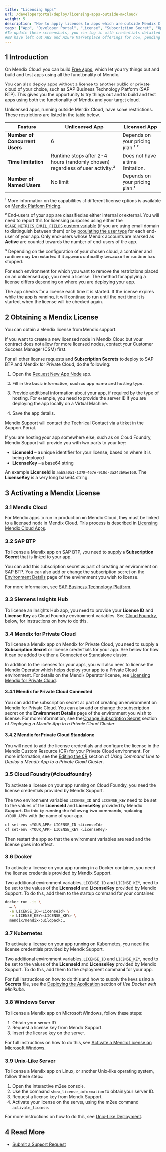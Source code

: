 ```yaml
---
title: "Licensing Apps"
url: /developerportal/deploy/licensing-apps-outside-mxcloud/
weight: 5
description: "How to apply licenses to apps which are outside Mendix Cloud"
tags: ["App", "Developer Portal", "License", "Subscription Secret", "Upgrade", "SAP", "MindSphere", "Insights Hub"]
#To update these screenshots, you can log in with credentials detailed in How to Update Screenshots Using Team Apps.
#NB have left out AWS and Azure Marketplace offerings for now, pending further research.
---
```


## 1 Introduction

On Mendix Cloud, you can build [Free Apps](/developerportal/deploy/mendix-cloud-deploy/#free-app), which let you try things out and build and test apps using all the functionality of Mendix.

You can also deploy apps without a license to another public or private cloud of your choice, such as SAP Business Technology Platform (SAP BTP). This gives you the opportunity to try things out and to build and test apps using both the functionality of Mendix and your target cloud.

Unlicensed apps, running outside Mendix Cloud, have some restrictions. These restrictions are listed in the table below.

| Feature | Unlicensed App | Licensed App |
| --- | --- | --- |
| **Number of Concurrent Users** | 6 | Depends on your pricing plan.¹ ² |
| **Time limitation** | Runtime stops after 2-4 hours (randomly chosen) regardless of user activity.³ | Does not have a time limitation. |
| **Number of Named Users** | No limit | Depends on your pricing plan.¹ |

¹ More information on the capabilities of different license options is available on [Mendix Platform Pricing](https://www.mendix.com/pricing).

² End-users of your app are classified as either internal or external. You will need to report this for licensing purposes using either the [`USAGE_METRICS_EMAIL_FIELDS` custom variable](/developerportal/deploy/environments-details/#custom-environment-variables) (if you are using email domain to distinguish between them) or by [populating the user type](/howto/monitoring-troubleshooting/populate-user-type/) for each end-user of your app. Only end-users whose Mendix accounts are marked as **Active** are counted towards the number of end-users of the app.

³ Depending on the configuration of your chosen cloud, a container and runtime may be restarted if it appears unhealthy because the runtime has stopped.

For each environment for which you want to remove the restrictions placed on an unlicensed app, you need a license. The method for applying a license differs depending on where you are deploying your app.

The app checks for a license each time it is started. If the license expires while the app is running, it will continue to run until the next time it is started, when the license will be checked again.

## 2 Obtaining a Mendix License

You can obtain a Mendix license from Mendix support. 

If you want to create a new licensed node in Mendix Cloud but your contract does not allow for more licensed nodes, contact your Customer Success Manager (CSM) first.

For all other license requests and **Subscription Secrets** to deploy to SAP BTP and Mendix for Private Cloud, do the following:

1. Open the [Request New App Node](https://newnode.mendix.com/) app.

2. Fill in the basic information, such as app name and hosting type.

3. Provide additional information about your app, if required by the type of hosting. For example, you need to provide the server ID if you are deploying the app locally on a Virtual Machine.

4. Save the app details.

Mendix Support will contact the Technical Contact via a ticket in the Support Portal.

If you are hosting your app somewhere else, such as on Cloud Foundry, Mendix Support will provide you with two parts to your key:

* **LicenseId** – a unique identifier for your license, based on where it is being deployed
* **LicenseKey** – a base64 string

An example **LicenseId** is `aab8a0a1-1370-467e-918d-3a243b0ae160`. The **LicenseKey** is a very long base64 string.

## 3 Activating a Mendix License

### 3.1 Mendix Cloud

For Mendix apps to run in production on Mendix Cloud, they must be linked to a licensed node in Mendix Cloud. This process is described in [Licensing Mendix Cloud Apps](/developerportal/deploy/licensing-apps/).

### 3.2 SAP BTP

To license a Mendix app on SAP BTP, you need to supply a **Subscription Secret** that is linked to your app.

You can add this subscription secret as part of creating an environment on SAP BTP. You can also add or change the subscription secret on the [Environment Details](/developerportal/deploy/environments-details/) page of the environment you wish to license.

For more information, see [SAP Business Technology Platform](/developerportal/deploy/sap-cloud-platform/).

### 3.3 Siemens Insights Hub

To license an Insights Hub app, you need to provide your **License ID** and **License Key** as Cloud Foundry environment variables. See [Cloud Foundry](#cloudfoundry), below, for instructions on how to do this.

### 3.4 Mendix for Private Cloud

To license a Mendix app on Mendix for Private Cloud, you need to supply a **Subscription Secret** or license credentials for your app. See below for how it can be added to either a Connected or Standalone cluster.

In addition to the licenses for your apps, you will also need to license the Mendix Operator which helps deploy your app to a Private Cloud environment. For details on the Mendix Operator license, see [Licensing Mendix for Private Cloud](/developerportal/deploy/private-cloud/#licensing).

#### 3.4.1 Mendix for Private Cloud Connected

You can add the subscription secret as part of creating an environment on Mendix for Private Cloud. You can also add or change the subscription secret on the **Environment Details** page of the environment you wish to license. For more information, see the [Change Subscription Secret](/developerportal/deploy/private-cloud-deploy/#license-mendix) section of *Deploying a Mendix App to a Private Cloud Cluster*.

#### 3.4.2 Mendix for Private Cloud Standalone

You will need to add the license credentials and configure the license in the Mendix Custom Resource (CR) for your Private Cloud environment. For more information, see the [Editing the CR](/developerportal/deploy/private-cloud-operator/#edit-cr) section of *Using Command Line to Deploy a Mendix App to a Private Cloud Cluster*.

### 3.5 Cloud Foundry{#cloudfoundry}

To activate a license on your app running on Cloud Foundry, you need the license credentials provided by Mendix Support.

The two environment variables `LICENSE_ID` and `LICENSE_KEY` need to be set to the values of the **LicenseId** and **LicenseKey** provided by Mendix Support. Do this by running the following two commands, replacing `<YOUR_APP>` with the name of your app.

```bash
cf set-env <YOUR_APP> LICENSE_ID <LicenseId>
cf set-env <YOUR_APP> LICENSE_KEY <LicenseKey>
```

Then restart the app so that the environment variables are read and the license goes into effect.

### 3.6 Docker

To activate a license on your app running in a Docker container, you need the license credentials provided by Mendix Support.

Two additional environment variables, `LICENSE_ID` and `LICENSE_KEY`, need to be set to the values of the **LicenseId** and **LicenseKey** provided by Mendix Support. To do this, add them to the startup command for your container.

```bash
docker run -it \
  … \
  -e LICENSE_ID=<LicenseId> \
  -e LICENSE_KEY=<LICENSE_KEY> \
  mendix/mendix-buildpack:…
```

### 3.7 Kubernetes

To activate a license on your app running on Kubernetes, you need the license credentials provided by Mendix Support.

Two additional environment variables, `LICENSE_ID` and `LICENSE_KEY`, need to be set to the values of the **LicenseId** and **LicenseKey** provided by Mendix Support. To do this, add them to the deployment command for your app.

For full instructions on how to do this and how to supply the keys using a **Secrets** file, see the [Deploying the Application](/developerportal/deploy/run-mendix-on-kubernetes/#deploy) section of *Use Docker with Minikube*.

### 3.8 Windows Server

To license a Mendix app on Microsoft Windows, follow these steps:

1. Obtain your server ID.
2. Request a license key from Mendix Support.
3. Insert the license key on the server.

For full instructions on how to do this, see [Activate a Mendix License on Microsoft Windows](/developerportal/deploy/activate-a-mendix-license-on-microsoft-windows/).

### 3.9 Unix-Like Server

To license a Mendix app on Linux, or another Unix-like operating system, follow these steps:

1. Open the interactive m2ee console.
2. Use the command `show_license_information` to obtain your server ID.
3. Request a license key from Mendix Support.
4. Activate your license on the server, using the m2ee command `activate_license`.

For more instructions on how to do this, see [Unix-Like Deployment](/developerportal/deploy/unix-like/).

## 4 Read More

* [Submit a Support Request](/support/submit-support-request/)
